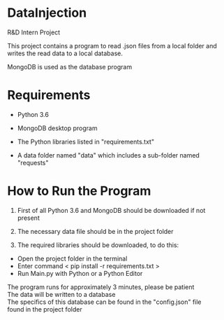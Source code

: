 # DataInjection
R&amp;D Intern Project

This project contains a program to read .json files from a local folder and 
writes the read data to a local database.

MongoDB is used as the database program

# Requirements

* Python 3.6  

* MongoDB desktop program

* The Python libraries listed in "requirements.txt"  

* A data folder named "data" which includes a sub-folder named "requests"  

# How to Run the Program  

1. First of all Python 3.6 and MongoDB should be downloaded if not present  

2. The necessary data file should be in the project folder  

3. The required libraries should be downloaded, to do this:
* Open the project folder in the terminal  
* Enter command < pip install -r requirements.txt >  
* Run Main.py with Python or a Python Editor  

The program runs for approximately 3 minutes, please be patient  
The data will be written to a database  
The specifics of this database can be found in the "config.json" file  
found in the project folder

